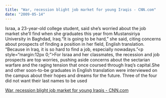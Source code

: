 ```yaml
---
title: "War, recession blight job market for young Iraqis - CNN.com"
date: "2009-05-14"
---
```


Israa, a 23-year-old college student, said she’s worried about the job market she’ll find when she graduates this year from Mustansiriya University in Baghdad, Iraq.“It is going to be hard,” she said, citing concerns about prospects of finding a position in her field, English translation. “Because in Iraq, it is so hard to find a job, especially nowadays.”<p style=“margin:12px 0;”>For Israa and her classmates, the recession and job prospects are top worries, pushing aside concerns about the sectarian warfare and the raging tension that once coursed through Iraq’s capital.She and other soon-to-be graduates in English translation were interviewed on the campus about their hopes and dreams for the future. Three of the four did not want their last names to be used  

  
[War, recession blight job market for young Iraqis - CNN.com](http://www.cnn.com/2009/WORLD/meast/05/13/iraq.graduation/index.html?iref=24hours)
